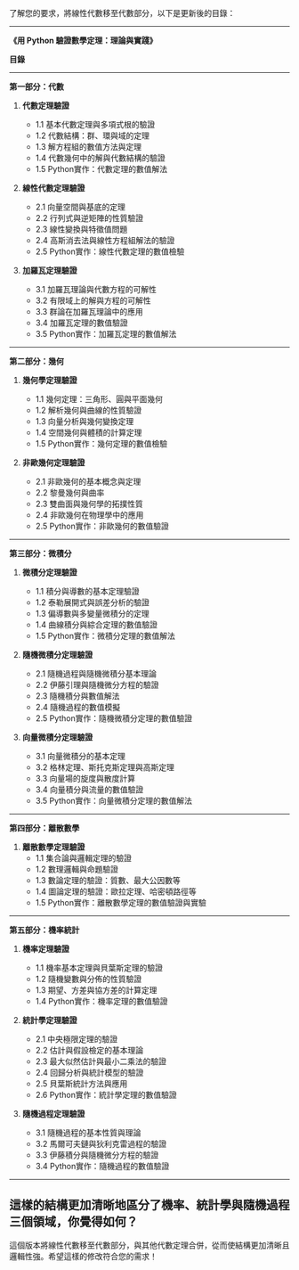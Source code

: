了解您的要求，將線性代數移至代數部分，以下是更新後的目錄：

---

**《用 Python 驗證數學定理：理論與實踐》**

**目錄**

---

**第一部分：代數**

1. **代數定理驗證**
   - 1.1 基本代數定理與多項式根的驗證
   - 1.2 代數結構：群、環與域的定理
   - 1.3 解方程組的數值方法與定理
   - 1.4 代數幾何中的解與代數結構的驗證
   - 1.5 Python實作：代數定理的數值解法

2. **線性代數定理驗證**
   - 2.1 向量空間與基底的定理
   - 2.2 行列式與逆矩陣的性質驗證
   - 2.3 線性變換與特徵值問題
   - 2.4 高斯消去法與線性方程組解法的驗證
   - 2.5 Python實作：線性代數定理的數值檢驗

3. **加羅瓦定理驗證**
   - 3.1 加羅瓦理論與代數方程的可解性
   - 3.2 有限域上的解與方程的可解性
   - 3.3 群論在加羅瓦理論中的應用
   - 3.4 加羅瓦定理的數值驗證
   - 3.5 Python實作：加羅瓦定理的數值解法

---

**第二部分：幾何**

1. **幾何學定理驗證**
   - 1.1 幾何定理：三角形、圓與平面幾何
   - 1.2 解析幾何與曲線的性質驗證
   - 1.3 向量分析與幾何變換定理
   - 1.4 空間幾何與體積的計算定理
   - 1.5 Python實作：幾何定理的數值檢驗

2. **非歐幾何定理驗證**
   - 2.1 非歐幾何的基本概念與定理
   - 2.2 黎曼幾何與曲率
   - 2.3 雙曲面與幾何學的拓撲性質
   - 2.4 非歐幾何在物理學中的應用
   - 2.5 Python實作：非歐幾何的數值驗證

---

**第三部分：微積分**

1. **微積分定理驗證**
   - 1.1 積分與導數的基本定理驗證
   - 1.2 泰勒展開式與誤差分析的驗證
   - 1.3 偏導數與多變量微積分的定理
   - 1.4 曲線積分與綜合定理的數值驗證
   - 1.5 Python實作：微積分定理的數值解法

2. **隨機微積分定理驗證**
   - 2.1 隨機過程與隨機微積分基本理論
   - 2.2 伊藤引理與隨機微分方程的驗證
   - 2.3 隨機積分與數值解法
   - 2.4 隨機過程的數值模擬
   - 2.5 Python實作：隨機微積分定理的數值驗證

3. **向量微積分定理驗證**
   - 3.1 向量微積分的基本定理
   - 3.2 格林定理、斯托克斯定理與高斯定理
   - 3.3 向量場的旋度與散度計算
   - 3.4 向量積分與流量的數值驗證
   - 3.5 Python實作：向量微積分定理的數值解法

---

**第四部分：離散數學**

1. **離散數學定理驗證**
   - 1.1 集合論與邏輯定理的驗證
   - 1.2 數理邏輯與命題驗證
   - 1.3 數論定理的驗證：質數、最大公因數等
   - 1.4 圖論定理的驗證：歐拉定理、哈密頓路徑等
   - 1.5 Python實作：離散數學定理的數值驗證與實驗

---

**第五部分：機率統計**

1. **機率定理驗證**
    - 1.1 機率基本定理與貝葉斯定理的驗證
    - 1.2 隨機變數與分佈的性質驗證
    - 1.3 期望、方差與協方差的計算定理
    - 1.4 Python實作：機率定理的數值驗證

2. **統計學定理驗證**
    - 2.1 中央極限定理的驗證
    - 2.2 估計與假設檢定的基本理論
    - 2.3 最大似然估計與最小二乘法的驗證
    - 2.4 回歸分析與統計模型的驗證
    - 2.5 貝葉斯統計方法與應用
    - 2.6 Python實作：統計學定理的數值驗證

3. **隨機過程定理驗證**
    - 3.1 隨機過程的基本性質與理論
    - 3.2 馬爾可夫鏈與狄利克雷過程的驗證
    - 3.3 伊藤積分與隨機微分方程的驗證
    - 3.4 Python實作：隨機過程的數值驗證

---

這樣的結構更加清晰地區分了機率、統計學與隨機過程三個領域，你覺得如何？
---

這個版本將線性代數移至代數部分，與其他代數定理合併，從而使結構更加清晰且邏輯性強。希望這樣的修改符合您的需求！